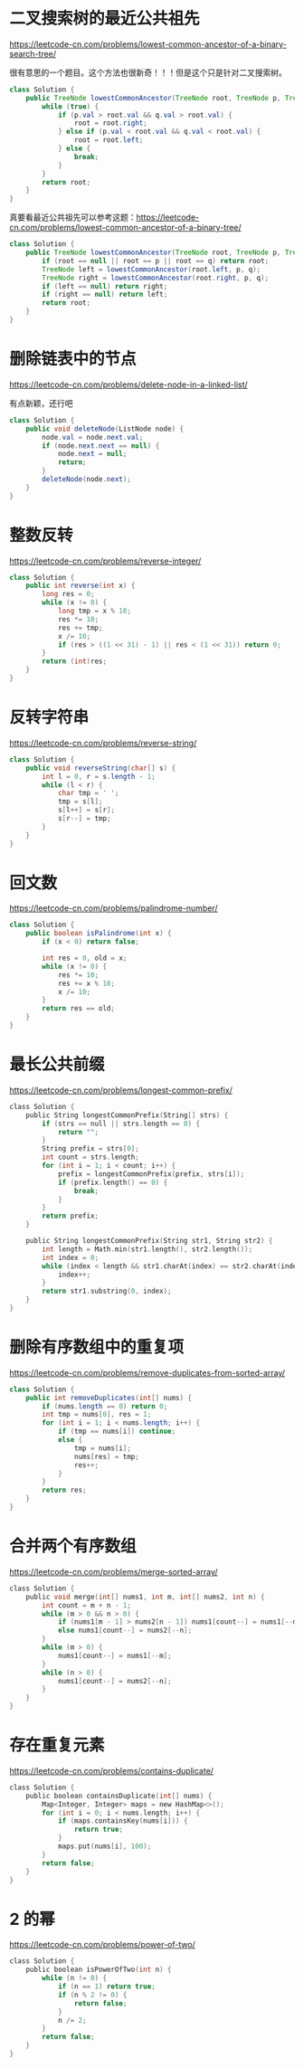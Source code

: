 # 二叉搜索树的最近公共祖先
https://leetcode-cn.com/problems/lowest-common-ancestor-of-a-binary-search-tree/

很有意思的一个题目。这个方法也很新奇！！！但是这个只是针对二叉搜索树。

```java
class Solution {
    public TreeNode lowestCommonAncestor(TreeNode root, TreeNode p, TreeNode q) {
        while (true) {
            if (p.val > root.val && q.val > root.val) {
                root = root.right;
            } else if (p.val < root.val && q.val < root.val) {
                root = root.left;
            } else {
                break;
            }
        }
        return root;
    }
}
```
真要看最近公共祖先可以参考这题：https://leetcode-cn.com/problems/lowest-common-ancestor-of-a-binary-tree/
```java
class Solution {
    public TreeNode lowestCommonAncestor(TreeNode root, TreeNode p, TreeNode q) {
        if (root == null || root == p || root == q) return root;
        TreeNode left = lowestCommonAncestor(root.left, p, q);
        TreeNode right = lowestCommonAncestor(root.right, p, q);
        if (left == null) return right;
        if (right == null) return left;
        return root;
    }
}
```
# 删除链表中的节点
https://leetcode-cn.com/problems/delete-node-in-a-linked-list/

有点新颖，还行吧
```java
class Solution {
    public void deleteNode(ListNode node) {
        node.val = node.next.val;
        if (node.next.next == null) {
            node.next = null;
            return;
        }
        deleteNode(node.next);
    }
}
```
# 整数反转
https://leetcode-cn.com/problems/reverse-integer/
```java
class Solution {
    public int reverse(int x) {
        long res = 0;
        while (x != 0) {
            long tmp = x % 10;
            res *= 10;
            res += tmp;
            x /= 10;
            if (res > ((1 << 31) - 1) || res < (1 << 31)) return 0;
        }
        return (int)res;
    }
}
```
# 反转字符串
https://leetcode-cn.com/problems/reverse-string/
```java
class Solution {
    public void reverseString(char[] s) {
        int l = 0, r = s.length - 1;
        while (l < r) {
            char tmp = ' ';
            tmp = s[l];
            s[l++] = s[r];
            s[r--] = tmp;
        }
    }
}
```
# 回文数
https://leetcode-cn.com/problems/palindrome-number/
```java
class Solution {
    public boolean isPalindrome(int x) {
        if (x < 0) return false;

        int res = 0, old = x;
        while (x != 0) {
            res *= 10;
            res += x % 10;
            x /= 10;
        }
        return res == old;
    }
}
```
# 最长公共前缀
https://leetcode-cn.com/problems/longest-common-prefix/
```c
class Solution {
    public String longestCommonPrefix(String[] strs) {
        if (strs == null || strs.length == 0) {
            return "";
        }
        String prefix = strs[0];
        int count = strs.length;
        for (int i = 1; i < count; i++) {
            prefix = longestCommonPrefix(prefix, strs[i]);
            if (prefix.length() == 0) {
                break;
            }
        }
        return prefix;
    }

    public String longestCommonPrefix(String str1, String str2) {
        int length = Math.min(str1.length(), str2.length());
        int index = 0;
        while (index < length && str1.charAt(index) == str2.charAt(index)) {
            index++;
        }
        return str1.substring(0, index);
    }
}
```
# 删除有序数组中的重复项
https://leetcode-cn.com/problems/remove-duplicates-from-sorted-array/
```java
class Solution {
    public int removeDuplicates(int[] nums) {
        if (nums.length == 0) return 0;
        int tmp = nums[0], res = 1;
        for (int i = 1; i < nums.length; i++) {
            if (tmp == nums[i]) continue;
            else {
                tmp = nums[i];
                nums[res] = tmp;
                res++;
            }
        }
        return res;
    }
}
```
# 合并两个有序数组
https://leetcode-cn.com/problems/merge-sorted-array/
```c
class Solution {
    public void merge(int[] nums1, int m, int[] nums2, int n) {
        int count = m + n - 1;
        while (m > 0 && n > 0) {
            if (nums1[m - 1] > nums2[n - 1]) nums1[count--] = nums1[--m];
            else nums1[count--] = nums2[--n];
        }
        while (m > 0) {
            nums1[count--] = nums1[--m];
        }
        while (n > 0) {
            nums1[count--] = nums2[--n];
        }
    }
}
```
# 存在重复元素
https://leetcode-cn.com/problems/contains-duplicate/
```c
class Solution {
    public boolean containsDuplicate(int[] nums) {
        Map<Integer, Integer> maps = new HashMap<>();
        for (int i = 0; i < nums.length; i++) {
            if (maps.containsKey(nums[i])) {
                return true;
            }
            maps.put(nums[i], 100);
        }
        return false;
    }
}
```
# 2 的幂
https://leetcode-cn.com/problems/power-of-two/
```c
class Solution {
    public boolean isPowerOfTwo(int n) {
        while (n != 0) {
            if (n == 1) return true;
            if (n % 2 != 0) {
                return false;
            }
            n /= 2;
        }
        return false;
    }
}
```
